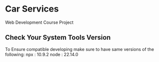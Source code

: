 # Car Services
Web Development Course Project

## Check Your System Tools Version
To Ensure compatible developing make sure to have same versions of the following:
npx : 10.9.2
node : 22.14.0
